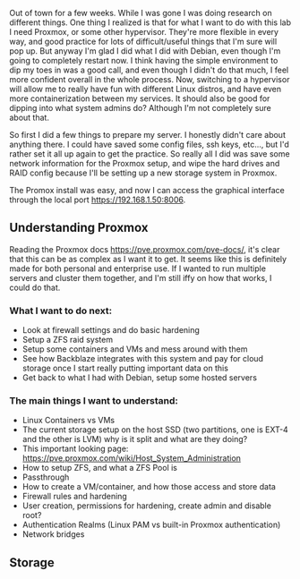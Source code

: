 Out of town for a few weeks. While I was gone I was doing research on different things. One thing I realized is 
that for what I want to do with this lab I need Proxmox, or some other hypervisor. They're more flexible in every way, 
and good practice for lots of difficult/useful things that I'm sure will pop up. But anyway I'm glad I did what I did 
with Debian, even though I'm going to completely restart now. I think having the simple environment to dip my toes in 
was a good call, and even though I didn't do that much, I feel more confident overall in the whole process. Now, switching 
to a hypervisor will allow me to really have fun with different Linux distros, and have even more containerization between 
my services. It should also be good for dipping into what system admins do? Although I'm not completely sure about that.


So first I did a few things to prepare my server. I honestly didn't care about anything there. I could have saved some config files,
ssh keys, etc..., but I'd rather set it all up again to get the practice. So really all I did was save some network
information for the Proxmox setup, and wipe the hard drives and RAID config because I'll be setting up a new storage system in
Proxmox.

The Promox install was easy, and now I can access the graphical interface through the local port https://192.168.1.50:8006.

## Understanding Proxmox
Reading the Proxmox docs https://pve.proxmox.com/pve-docs/, it's clear that this can be as complex as I want it to get.
It seems like this is definitely made for both personal and enterprise use. If I wanted to run multiple servers and cluster
them together, and I'm still iffy on how that works, I could do that.


### What I want to do next:
- Look at firewall settings and do basic hardening
- Setup a ZFS raid system
- Setup some containers and VMs and mess around with them
- See how Backblaze integrates with this system and pay for cloud storage once I start really putting important data on this
- Get back to what I had with Debian, setup some hosted servers

### The main things I want to understand:
- Linux Containers vs VMs
- The current storage setup on the host SSD (two partitions, one is EXT-4 and the other is LVM) why is it split and what are they doing?
- This important looking page: https://pve.proxmox.com/wiki/Host_System_Administration
- How to setup ZFS, and what a ZFS Pool is
- Passthrough
- How to create a VM/container, and how those access and store data
- Firewall rules and hardening
- User creation, permissions for hardening, create admin and disable root?
- Authentication Realms (Linux PAM vs built-in Proxmox authentication)
- Network bridges


## Storage




